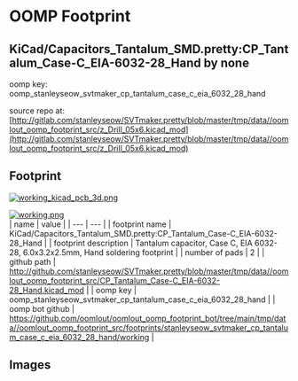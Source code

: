 # OOMP Footprint  
## KiCad/Capacitors_Tantalum_SMD.pretty:CP_Tantalum_Case-C_EIA-6032-28_Hand  by none  
  
oomp key: oomp_stanleyseow_svtmaker_cp_tantalum_case_c_eia_6032_28_hand  
  
source repo at: [http://gitlab.com/stanleyseow/SVTmaker.pretty/blob/master/tmp/data//oomlout_oomp_footprint_src/z_Drill_05x6.kicad_mod](http://gitlab.com/stanleyseow/SVTmaker.pretty/blob/master/tmp/data//oomlout_oomp_footprint_src/z_Drill_05x6.kicad_mod)  
## Footprint  
  
[![working_kicad_pcb_3d.png](working_kicad_pcb_3d_600.png)](working_kicad_pcb_3d.png)  
  
[![working.png](working_600.png)](working.png)  
| name | value | 
| --- | --- | 
| footprint name | KiCad/Capacitors_Tantalum_SMD.pretty:CP_Tantalum_Case-C_EIA-6032-28_Hand | 
| footprint description | Tantalum capacitor, Case C, EIA 6032-28, 6.0x3.2x2.5mm, Hand soldering footprint | 
| number of pads | 2 | 
| github path | http://github.com/stanleyseow/SVTmaker.pretty/blob/master/tmp/data//oomlout_oomp_footprint_src/CP_Tantalum_Case-C_EIA-6032-28_Hand.kicad_mod | 
| oomp key | oomp_stanleyseow_svtmaker_cp_tantalum_case_c_eia_6032_28_hand | 
| oomp bot github | https://github.com/oomlout/oomlout_oomp_footprint_bot/tree/main/tmp/data//oomlout_oomp_footprint_src/footprints/stanleyseow_svtmaker_cp_tantalum_case_c_eia_6032_28_hand/working | 
## Images  

